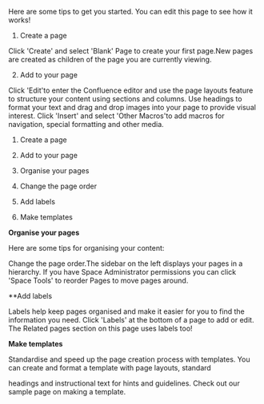 Here are some tips to get you started. You can edit this page to see how it works!

1. Create a page

Click 'Create' and select 'Blank' Page to create your first page.New pages are created as children of the page you are currently viewing.

2. Add to your page

Click 'Edit'to enter the Confluence editor and use the page layouts feature to structure your content using sections and columns.
Use headings to format your text and drag and drop images into your page to provide visual interest. Click 'Insert' and select 'Other 
Macros'to add macros for navigation, special formatting and other media.

1. Create a page

2. Add to your page

3. Organise your pages

4. Change the page order

5. Add labels

6. Make templates


**Organise your pages**

Here are some tips for organising your content:

Change the page order.The sidebar on the left displays your pages in a hierarchy. If you have Space Administrator permissions you can click 'Space Tools' to reorder Pages to move pages around. 

**Add labels

Labels help keep pages organised and make it easier for you to find the information you need. Click 'Labels' at the bottom of a page to 
add or edit. The Related pages section on this page uses labels too!


**Make templates**

Standardise and speed up the page creation process with templates. You can create and format a template with page layouts, standard 

headings and instructional text for hints and guidelines. Check out our sample page on making a template.


